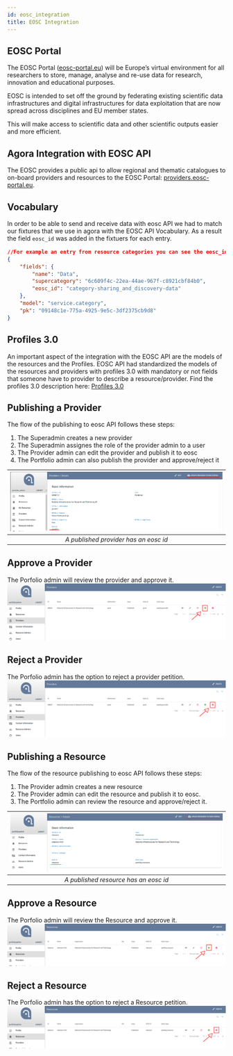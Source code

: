 ```yaml
---
id: eosc_integration
title: EOSC Integration
---
```


## EOSC Portal

The EOSC Portal ([eosc-portal.eu](https://eosc-portal.eu/)) will be Europe’s virtual environment for all researchers to store, manage, analyse and re-use data for research, innovation and educational purposes.

EOSC is intended to set off the ground by federating existing scientific data infrastructures and digital infrastructures for data exploitation that are now spread across disciplines and EU member states.

This will make access to scientific data and other scientific outputs easier and more efficient.


## Agora Integration with EOSC API

The EOSC provides a public api to allow regional and thematic catalogues to on-board providers and resources to the EOSC Portal: [providers.eosc-portal.eu](https://providers.eosc-portal.eu/developers).


## Vocabulary

In order to be able to send and receive data with eosc API we had to match our fixtures that we use in agora with the EOSC API Vocabulary.
As a result the field `eosc_id` was added in the fixtuers for each entry.
```json
//For example an entry from resource categories you can see the eosc_id in the data model.
{
    "fields": {
        "name": "Data",
        "supercategory": "6c609f4c-22ea-44ae-967f-c8921cbf84b0",
        "eosc_id": "category-sharing_and_discovery-data"
    },
    "model": "service.category",
    "pk": "09148c1e-775a-4925-9e5c-3df2375cb9d8"
}
```


## Profiles 3.0

An important aspect of the integration with the EOSC API are the models of the resources and the Profiles. EOSC API had standardized the models of the resources and providers with profiles 3.0 with mandatory or not fields that someone have to provider to describe a resource/provider.
Find the profiles 3.0 description here: [Profiles 3.0](https://docs.google.com/spreadsheets/d/1o3vhia3Fl1ULbn0CI0nSusZkZ-PDnfvCW_l76c7X4yo/edit#gid=0)


## Publishing a Provider

The flow of the publishing to eosc API follows these steps:
1. The Superadmin creates a new provider
2. The Superadmin assignes the role of the provider admin to a user
3. The Provider admin can edit the provider and publish it to eosc
4. The Portfolio admin can also publish the provider and approve/reject it

| ![published_provider](assets/published_provider.png) |
|:-------------------------------------:|
| *A published provider has an eosc id* |


## Approve a Provider

The Porfolio admin will review the provider and approve it.
![pending_initial_approval](assets/provider_status_approve.png)


## Reject a Provider

The Porfolio admin has the option to reject a provider petition.
![pending_initial_approval](assets/provider_status_reject.png)



## Publishing a Resource

The flow of the resource publishing to eosc API follows these steps:
1. The Provider admin creates a new resource
2. The Provider admin can edit the resource and publish it to eosc.
4. The Portfolio admin can review the resource and approve/reject it.

| ![published_provider](assets/resource.png) |
|:-------------------------------------:|
| *A published resource has an eosc id* |


## Approve a Resource

The Porfolio admin will review the Resource and approve it.
![pending_initial_approval](assets/resource_status_approve.png)


## Reject a Resource

The Porfolio admin has the option to reject a Resource petition.
![pending_initial_approval](assets/resource_status_reject.png)